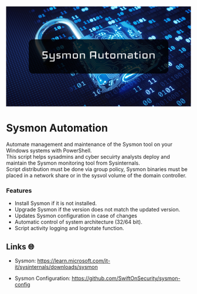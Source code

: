 ![Sysmon](https://github.com/KolimaH4x/Sysmon-Automation/blob/main/media/sysmon.jpg)

# Sysmon Automation
Automate management and maintenance of the Sysmon tool on your Windows systems with PowerShell. \
This script helps sysadmins and cyber secuirty analysts deploy and maintain the Sysmon monitoring tool from Sysinternals. \
Script distribution must be done via group policy, Sysmon binaries must be placed in a network share or in the sysvol volume of the domain controller.

### Features
* Install Sysmon if it is not installed.
* Upgrade Sysmon if the version does not match the updated version.
* Updates Sysmon configuration in case of changes
* Automatic control of system architecture (32/64 bit).
* Script activity logging and logrotate function.

## Links 🌐
* Sysmon: https://learn.microsoft.com/it-it/sysinternals/downloads/sysmon

* Sysmon Configuration: https://github.com/SwiftOnSecurity/sysmon-config
